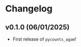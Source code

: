 # Changelog

<!--next-version-placeholder-->

## v0.1.0 (06/01/2025)

- First release of `pycounts_agam`!